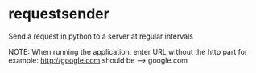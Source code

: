 # requestsender
Send a request in python to a server at regular intervals

NOTE: When running the application, enter URL without the http part
for example: http://google.com 
should be --> google.com
